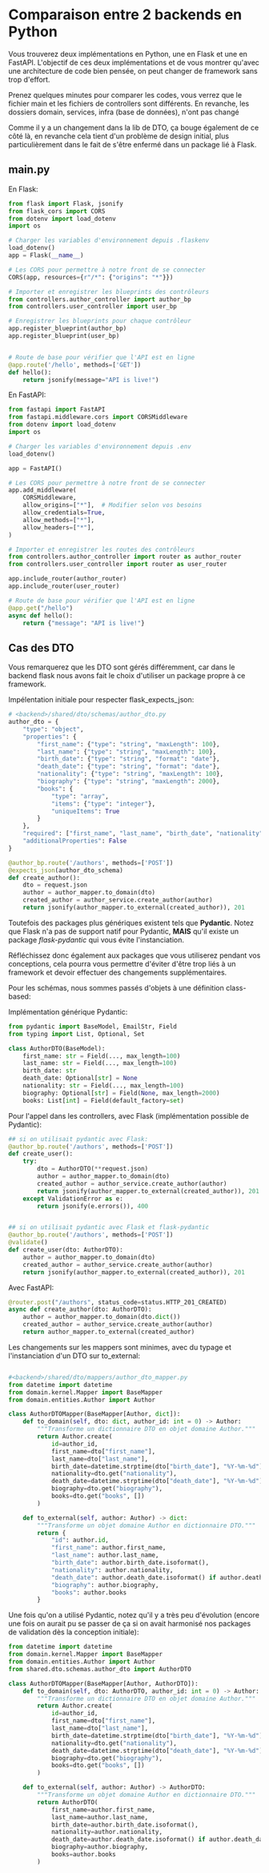 # Comparaison entre 2 backends en Python

Vous trouverez deux implémentations en Python, une en Flask et une en FastAPI.
L'objectif de ces deux implémentations et de vous montrer qu'avec une architecture de code bien pensée, on peut changer de framework sans trop d'effort.

Prenez quelques minutes pour comparer les codes, vous verrez que le fichier main et les fichiers de controllers sont différents.
En revanche, les dossiers domain, services, infra (base de données), n'ont pas changé

Comme il y a un changement dans la lib de DTO, ça bouge également de ce côté là, en revanche cela tient d'un problème de design initial, plus particulièrement dans le fait de s'être enfermé dans un package lié à Flask.

## main.py

En Flask:

```python
from flask import Flask, jsonify
from flask_cors import CORS
from dotenv import load_dotenv
import os

# Charger les variables d'environnement depuis .flaskenv
load_dotenv()
app = Flask(__name__)

# Les CORS pour permettre à notre front de se connecter
CORS(app, resources={r"/*": {"origins": "*"}})

# Importer et enregistrer les blueprints des contrôleurs
from controllers.author_controller import author_bp
from controllers.user_controller import user_bp

# Enregistrer les blueprints pour chaque contrôleur
app.register_blueprint(author_bp)
app.register_blueprint(user_bp)


# Route de base pour vérifier que l'API est en ligne
@app.route('/hello', methods=['GET'])
def hello():
    return jsonify(message="API is live!")
```

En FastAPI:

```python
from fastapi import FastAPI
from fastapi.middleware.cors import CORSMiddleware
from dotenv import load_dotenv
import os

# Charger les variables d'environnement depuis .env
load_dotenv()

app = FastAPI()

# Les CORS pour permettre à notre front de se connecter
app.add_middleware(
    CORSMiddleware,
    allow_origins=["*"],  # Modifier selon vos besoins
    allow_credentials=True,
    allow_methods=["*"],
    allow_headers=["*"],
)

# Importer et enregistrer les routes des contrôleurs
from controllers.author_controller import router as author_router
from controllers.user_controller import router as user_router

app.include_router(author_router)
app.include_router(user_router)

# Route de base pour vérifier que l'API est en ligne
@app.get("/hello")
async def hello():
    return {"message": "API is live!"}
```

## Cas des DTO

Vous remarquerez que les DTO sont gérés différemment, car dans le backend flask nous avons fait le choix d'utiliser un package propre à ce framework.

Impélentation initiale pour respecter flask_expects_json:

```python
# <backend>/shared/dto/schemas/author_dto.py
author_dto = {
    "type": "object",
    "properties": {
        "first_name": {"type": "string", "maxLength": 100},
        "last_name": {"type": "string", "maxLength": 100},
        "birth_date": {"type": "string", "format": "date"},
        "death_date": {"type": "string", "format": "date"},
        "nationality": {"type": "string", "maxLength": 100},
        "biography": {"type": "string", "maxLength": 2000},
        "books": {
            "type": "array",
            "items": {"type": "integer"},
            "uniqueItems": True
        }
    },
    "required": ["first_name", "last_name", "birth_date", "nationality"],
    "additionalProperties": False
}
```

```python
@author_bp.route('/authors', methods=['POST'])
@expects_json(author_dto_schema)
def create_author():
    dto = request.json
    author = author_mapper.to_domain(dto)
    created_author = author_service.create_author(author)
    return jsonify(author_mapper.to_external(created_author)), 201
```

Toutefois des packages plus génériques existent tels que **Pydantic**.
Notez que Flask n'a pas de support natif pour Pydantic, **MAIS** qu'il existe un package _flask-pydantic_ qui vous évite l'instanciation.

Réfléchissez donc également aux packages que vous utiliserez pendant vos conceptions, cela pourra vous permettre d'éviter d'être trop liés à un framework et devoir effectuer des changements supplémentaires.

Pour les schémas, nous sommes passés d'objets à une définition class-based:

Implémentation générique Pydantic:

```python
from pydantic import BaseModel, EmailStr, Field
from typing import List, Optional, Set

class AuthorDTO(BaseModel):
    first_name: str = Field(..., max_length=100)
    last_name: str = Field(..., max_length=100)
    birth_date: str
    death_date: Optional[str] = None
    nationality: str = Field(..., max_length=100)
    biography: Optional[str] = Field(None, max_length=2000)
    books: List[int] = Field(default_factory=set)
```

Pour l'appel dans les controllers, avec Flask (implémentation possible de Pydantic):

```python
## si on utilisait pydantic avec Flask:
@author_bp.route('/authors', methods=['POST'])
def create_user():
    try:
        dto = AuthorDTO(**request.json)
        author = author_mapper.to_domain(dto)
        created_author = author_service.create_author(author)
        return jsonify(author_mapper.to_external(created_author)), 201
    except ValidationError as e:
        return jsonify(e.errors()), 400


## si on utilisait pydantic avec Flask et flask-pydantic
@author_bp.route('/authors', methods=['POST'])
@validate()
def create_user(dto: AuthorDTO):
    author = author_mapper.to_domain(dto)
    created_author = author_service.create_author(author)
    return jsonify(author_mapper.to_external(created_author)), 201
```

Avec FastAPI:

```python
@router.post("/authors", status_code=status.HTTP_201_CREATED)
async def create_author(dto: AuthorDTO):
    author = author_mapper.to_domain(dto.dict())
    created_author = author_service.create_author(author)
    return author_mapper.to_external(created_author)
```

Les changements sur les mappers sont minimes, avec du typage et l'instanciation d'un DTO sur to_external:

```python

#<backend>/shared/dto/mappers/author_dto_mapper.py
from datetime import datetime
from domain.kernel.Mapper import BaseMapper
from domain.entities.Author import Author

class AuthorDTOMapper(BaseMapper[Author, dict]):
    def to_domain(self, dto: dict, author_id: int = 0) -> Author:
        """Transforme un dictionnaire DTO en objet domaine Author."""
        return Author.create(
            id=author_id,
            first_name=dto["first_name"],
            last_name=dto["last_name"],
            birth_date=datetime.strptime(dto["birth_date"], "%Y-%m-%d").date(),
            nationality=dto.get("nationality"),
            death_date=datetime.strptime(dto["death_date"], "%Y-%m-%d").date() if dto.get("death_date") else None,
            biography=dto.get("biography"),
            books=dto.get("books", [])
        )

    def to_external(self, author: Author) -> dict:
        """Transforme un objet domaine Author en dictionnaire DTO."""
        return {
            "id": author.id,
            "first_name": author.first_name,
            "last_name": author.last_name,
            "birth_date": author.birth_date.isoformat(),
            "nationality": author.nationality,
            "death_date": author.death_date.isoformat() if author.death_date else None,
            "biography": author.biography,
            "books": author.books
        }
```

Une fois qu'on a utilisé Pydantic, notez qu'il y a très peu d'évolution (encore une fois on aurait pu se passer de ça si on avait harmonisé nos packages de validation dès la conception initiale):

```python
from datetime import datetime
from domain.kernel.Mapper import BaseMapper
from domain.entities.Author import Author
from shared.dto.schemas.author_dto import AuthorDTO

class AuthorDTOMapper(BaseMapper[Author, AuthorDTO]):
    def to_domain(self, dto: AuthorDTO, author_id: int = 0) -> Author:
        """Transforme un dictionnaire DTO en objet domaine Author."""
        return Author.create(
            id=author_id,
            first_name=dto["first_name"],
            last_name=dto["last_name"],
            birth_date=datetime.strptime(dto["birth_date"], "%Y-%m-%d").date(),
            nationality=dto.get("nationality"),
            death_date=datetime.strptime(dto["death_date"], "%Y-%m-%d").date() if dto.get("death_date") else None,
            biography=dto.get("biography"),
            books=dto.get("books", [])
        )

    def to_external(self, author: Author) -> AuthorDTO:
        """Transforme un objet domaine Author en dictionnaire DTO."""
        return AuthorDTO(
            first_name=author.first_name,
            last_name=author.last_name,
            birth_date=author.birth_date.isoformat(),
            nationality=author.nationality,
            death_date=author.death_date.isoformat() if author.death_date else None,
            biography=author.biography,
            books=author.books
        )
```
